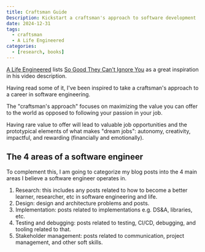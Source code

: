 ```yaml
---
title: Craftsman Guide
Description: Kickstart a craftsman's approach to software development
date: 2024-12-31
tags:
  - craftsman
  - A Life Engineered
categories:
  - [research, books]
---
```


[A Life Engineered](https://www.youtube.com/@ALifeEngineered) lists [So Good They Can't Ignore You](https://www.calnewport.com/books/so-good/) as a great inspiration in his video description.

Having read some of it, I've been inspired to take a craftsman's approach to a career in software engineering.

The "craftsman's approach" focuses on maximizing the value you can offer to the world as opposed to following your passion in your job.

Having rare value to offer will lead to valuable job opportunities and the prototypical elements of what makes "dream jobs": autonomy, creativity, impactful, and rewarding (financially and emotionally).

## The 4 areas of a software engineer

To complement this, I am going to categorize my blog posts into the 4 main areas I believe a software engineer operates in.

1. Research: this includes any posts related to how to become a better learner, researcher, etc in software engineering and life.
1. Design: design and architecture problems and posts.
2. Implementation: posts related to implementations e.g. DS&A, libraries, etc.
3. Testing and debugging: posts related to testing, CI/CD, debugging, and tooling related to that.
4. Stakeholder management: posts related to communication, project management, and other soft skills.
